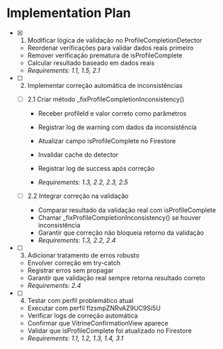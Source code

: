 # Implementation Plan

- [x] 1. Modificar lógica de validação no ProfileCompletionDetector


  - Reordenar verificações para validar dados reais primeiro
  - Remover verificação prematura de isProfileComplete
  - Calcular resultado baseado em dados reais
  - _Requirements: 1.1, 1.5, 2.1_




- [ ] 2. Implementar correção automática de inconsistências
  - [ ] 2.1 Criar método _fixProfileCompletionInconsistency()
    - Receber profileId e valor correto como parâmetros
    - Registrar log de warning com dados da inconsistência
    - Atualizar campo isProfileComplete no Firestore
    - Invalidar cache do detector


    - Registrar log de success após correção
    - _Requirements: 1.3, 2.2, 2.3, 2.5_


  - [ ] 2.2 Integrar correção na validação
    - Comparar resultado da validação real com isProfileComplete
    - Chamar _fixProfileCompletionInconsistency() se houver inconsistência
    - Garantir que correção não bloqueia retorno da validação
    - _Requirements: 1.3, 2.2, 2.4_




- [ ] 3. Adicionar tratamento de erros robusto
  - Envolver correção em try-catch
  - Registrar erros sem propagar
  - Garantir que validação real sempre retorna resultado correto
  - _Requirements: 2.4_

- [ ] 4. Testar com perfil problemático atual
  - Executar com perfil flzsmpZNRvAZ9UC9Si5U
  - Verificar logs de correção automática
  - Confirmar que VitrineConfirmationView aparece
  - Validar que isProfileComplete foi atualizado no Firestore
  - _Requirements: 1.1, 1.2, 1.3, 1.4, 3.1_
